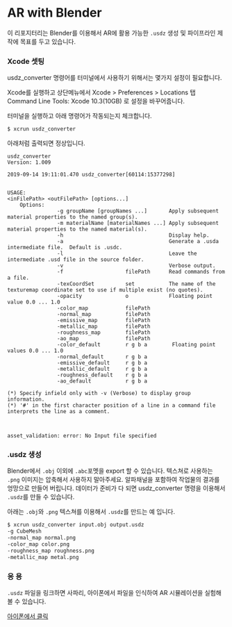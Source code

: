 # AR with Blender

이 리포지터리는 Blender를 이용해서 AR에 활용 가능한 `.usdz` 생성 및 파이프라인 제작에 목표를 두고 있습니다.

### Xcode 셋팅
usdz_converter 명령어를 터미널에서 사용하기 위해서는 몇가지 설정이 필요합니다.

Xcode를 실행하고 상단메뉴에서 Xcode > Preferences > Locations 탭
Command Line Tools: Xcode 10.3(10GB) 로 설정을 바꾸어줍니다.

터미널을 실행하고 아래 명령어가 작동되는지 체크합니다.
```bash
$ xcrun usdz_converter
```

아래처럼 출력되면 정상입니다.
```
usdz_converter
Version: 1.009

2019-09-14 19:11:01.470 usdz_converter[60114:15377298]


USAGE:
<inFilePath> <outFilePath> [options...]
	Options:
                -g groupName [groupNames ...]       Apply subsequent material properties to the named group(s).
                -m materialName [materialNames ...] Apply subsequent material properties to the named material(s).
                -h                                  Display help.
                -a                                  Generate a .usda intermediate file.  Default is .usdc.
                -l                                  Leave the intermediate .usd file in the source folder.
                -v                                  Verbose output.
                -f                    filePath      Read commands from a file.
                -texCoordSet          set           The name of the texturemap coordinate set to use if multiple exist (no quotes).
                -opacity              o             Floating point value 0.0 ... 1.0
                -color_map            filePath
                -normal_map           filePath
                -emissive_map         filePath
                -metallic_map         filePath
                -roughness_map        filePath
                -ao_map               filePath
                -color_default        r g b a        Floating point values 0.0 ... 1.0
                -normal_default       r g b a
                -emissive_default     r g b a
                -metallic_default     r g b a
                -roughness_default    r g b a
                -ao_default           r g b a

(*) Specify infield only with -v (Verbose) to display group information.
(*) '#' in the first character position of a line in a command file interprets the line as a comment.



asset_validation: error: No Input file specified
```

### .usdz 생성
Blender에서 `.obj` 이외에 `.abc`포멧을 export 할 수 있습니다.
텍스쳐로 사용하는 `.png` 이미지는 압축해서 사용하지 말아주세요. 알파채널을 포함하여 작업물의 결과를 엉망으로 만들어 버립니다.
데이터가 준비가 다 되면 usdz_converter 명령을 이용해서 `.usdz`를 만들 수 있습니다.

아래는 `.obj`와 `.png` 텍스쳐를 이용해서 `.usdz`를 만드는 예 입니다.
```bash
$ xcrun usdz_converter input.obj output.usdz
-g CubeMesh
-normal_map normal.png
-color_map color.png
-roughness_map roughness.png
-metallic_map metal.png
```

### 응 용
`.usdz` 파일을 링크하면 사파리, 아이폰에서 파일을 인식하여 AR 시뮬레이션을 실험해 볼 수 있습니다.

[아이폰에서 클릭](https://www.apple.com/105/media/us/iphone-11-pro/2019/3bd902e4-0752-4ac1-95f8-6225c32aec6d/ar/iphone-11-pro.usdz)

